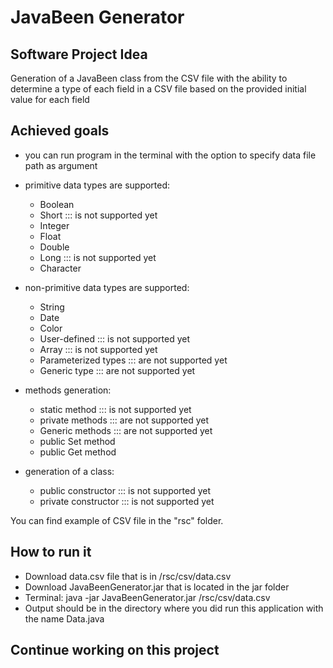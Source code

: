 # JavaBeen Generator

## Software Project Idea
Generation of a JavaBeen class from the CSV file with the ability to determine a type of each field in a CSV file based on the provided initial value for each field

## Achieved goals
* you can run program in the terminal with the option to specify data file path as argument

* primitive data types are supported:
    * Boolean
    * Short ::: is not supported yet
    * Integer
    * Float
    * Double
    * Long ::: is not supported yet
    * Character

* non-primitive data types are supported:
    * String
    * Date
    * Color
    * User-defined ::: is not supported yet
    * Array ::: is not supported yet
    * Parameterized types ::: are not supported yet
    * Generic type ::: are not supported yet

* methods generation:
    * static method ::: is not supported yet
    * private methods ::: are not supported yet
    * Generic methods ::: are not supported yet
    * public Set method
    * public Get method

* generation of a class:
    * public constructor ::: is not supported yet
    * private constructor ::: is not supported yet
    
You can find example of CSV file in the "rsc" folder.

## How to run it
 * Download data.csv file that is in /rsc/csv/data.csv
 * Download JavaBeenGenerator.jar that is located in the jar folder
 * Terminal: java -jar JavaBeenGenerator.jar /rsc/csv/data.csv
 * Output should be in the directory where you did run this application with the name Data.java

## Continue working on this project